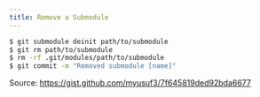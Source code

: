 ```yaml
---
title: Remove a Submodule
---
```

```sh
$ git submodule deinit path/to/submodule
$ git rm path/to/submodule
$ rm -rf .git/modules/path/to/submodule
$ git commit -m "Removed submodule [name]"
```

Source: <https://gist.github.com/myusuf3/7f645819ded92bda6677>
